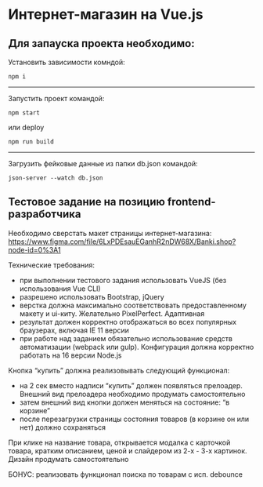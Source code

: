 # Интернет-магазин на Vue.js
## Для запауска проекта необходимо:
Установить зависимости комндой:
```
npm i
```
---
Запустить проект командой:
```
npm start 
```
или deploy
```
npm run build
```
---
Загрузить фейковые данные из папки db.json командой:
```
json-server --watch db.json
```
## Тестовое задание на позицию frontend-разработчика

Необходимо сверстать макет страницы интернет-магазина: 
https://www.figma.com/file/6LxPDEsauEGanhR2nDW68X/Banki.shop?node-id=0%3A1

Технические требования:
- при выполнении тестового задания использовать VueJS (без использования Vue CLI)
- разрешено использовать Bootstrap, jQuery
- верстка должна максимально соответствовать предоставленному макету и ui-киту. Желательно PixelPerfect. Адаптивная
- результат должен корректно отображаться во всех популярных браузерах, включая IE 11 версии
- при работе над заданием обязательно использование средств автоматизации (webpack или gulp). Конфигурация должна корректно работать на 16 версии Node.js


Кнопка “купить” должна реализовывать следующий функционал:
- на 2 сек вместо надписи “купить” должен появляться прелоадер. Внешний вид прелоадера необходимо продумать самостоятельно
- затем внешний вид кнопки должен меняться на состояние: “в корзине”
- после перезагрузки страницы состояния товаров (в корзине он или нет) должно сохраняться

При клике на название товара, открывается модалка с карточкой товара, кратким описанием, ценой и слайдером из 2-х - 3-х картинок. Дизайн продумать самостоятельно

БОНУС: реализовать функционал поиска по товарам с исп. debounce
